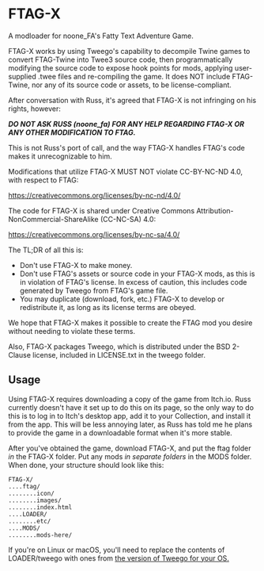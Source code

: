 # FTAG-X

A modloader for noone_FA's Fatty Text Adventure Game.

FTAG-X works by using Tweego's capability to decompile Twine games to convert FTAG-Twine into Twee3 source code, then programmatically modifying the source code to expose hook points for mods, applying user-supplied .twee files and re-compiling the game. It does NOT include FTAG-Twine, nor any of its source code or assets, to be license-compliant.

After conversation with Russ, it's agreed that FTAG-X is not infringing on his rights, however:

_**DO NOT ASK RUSS (noone_fa) FOR ANY HELP REGARDING FTAG-X OR ANY OTHER MODIFICATION TO FTAG.**_

This is not Russ's port of call, and the way FTAG-X handles FTAG's code makes it unrecognizable to him.

Modifications that utilize FTAG-X MUST NOT violate CC-BY-NC-ND 4.0, with respect to FTAG:

https://creativecommons.org/licenses/by-nc-nd/4.0/

The code for FTAG-X is shared under Creative Commons Attribution-NonCommercial-ShareAlike (CC-NC-SA) 4.0:

https://creativecommons.org/licenses/by-nc-sa/4.0/

The TL;DR of all this is:

- Don't use FTAG-X to make money.
- Don't use FTAG's assets or source code in your FTAG-X mods, as this is in violation of FTAG's license. In excess of caution, this includes code generated by Tweego from FTAG's game file.
- You may duplicate (download, fork, etc.) FTAG-X to develop or redistribute it, as long as its license terms are obeyed.

We hope that FTAG-X makes it possible to create the FTAG mod you desire without needing to violate these terms.

Also, FTAG-X packages Tweego, which is distributed under the BSD 2-Clause license, included in LICENSE.txt in the tweego folder.

## Usage

Using FTAG-X requires downloading a copy of the game from Itch.io. Russ currently doesn't have it set up to do this on its page, so the only way to do this is to log in to Itch's desktop app, add it to your Collection, and install it from the app.
This will be less annoying later, as Russ has told me he plans to provide the game in a downloadable format when it's more stable.

After you've obtained the game, download FTAG-X, and put the ftag folder _in_ the FTAG-X folder.
Put any mods _in separate folders_ in the MODS folder.
When done, your structure should look like this:

```text
FTAG-X/
....ftag/
........icon/
........images/
........index.html
....LOADER/
........etc/
....MODS/
........mods-here/
```

If you're on Linux or macOS, you'll need to replace the contents of LOADER/tweego with ones from [the version of Tweego for your OS.](https://www.motoslave.net/tweego/)
